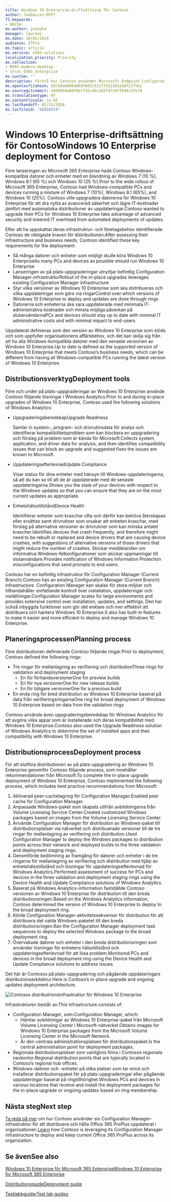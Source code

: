```yaml
---
title: Windows 10 Enterprise-driftsättning för Contoso
author: JoeDavies-MSFT
f1.keywords:
- NOCSH
ms.author: josephd
manager: laurawi
ms.date: 10/01/2019
audience: ITPro
ms.topic: article
ms.service: o365-solutions
localization_priority: Priority
ms.collection:
- M365-modern-desktop
- Strat_O365_Enterprise
ms.custom: ''
description: Förstå hur Contoso använder Microsoft Endpoint Configuration Manager för att distribuera på plats-uppgraderingar av Windows 10 Enterprise.
ms.openlocfilehash: 5dc58a9090dd6976d7c521f7552181a10f22f5b2
ms.sourcegitcommit: 3dd9944a6070a7f35c4bc2b57df397f844c3fe79
ms.translationtype: HT
ms.contentlocale: sv-SE
ms.lasthandoff: 02/15/2020
ms.locfileid: "42810374"
---
```

# <a name="windows-10-enterprise-deployment-for-contoso"></a><span data-ttu-id="fec96-103">Windows 10 Enterprise-driftsättning för Contoso</span><span class="sxs-lookup"><span data-stu-id="fec96-103">Windows 10 Enterprise deployment for Contoso</span></span>

<span data-ttu-id="fec96-104">Före lanseringen av Microsoft 365 Enterprise hade Contoso Windows-kompatibla datorer och enheter med en blandning av Windows 7 (10 %), Windows 8.1 (65 %) och Windows 10 (25 %).</span><span class="sxs-lookup"><span data-stu-id="fec96-104">Prior to the wide rollout of Microsoft 365 Enterprise, Contoso had Windows-compatible PCs and devices running a mixture of Windows 7 (10%), Windows 8.1 (65%), and Windows 10 (25%).</span></span> <span data-ttu-id="fec96-105">Contoso ville uppgradera datorerna för Windows 10 Enterprise för att dra nytta av avancerad säkerhet och lägre IT-kostnader jämfört med automatiska distributioner av uppdateringar.</span><span class="sxs-lookup"><span data-stu-id="fec96-105">Contoso wanted to upgrade their PCs for Windows 10 Enterprise take advantage of advanced security and lowered IT overhead from automated deployments of updates.</span></span> 

<span data-ttu-id="fec96-106">Efter att ha uppskattat deras infrastruktur- och företagsbehov identifierade Contoso de viktigaste kraven för distributionen:</span><span class="sxs-lookup"><span data-stu-id="fec96-106">After assessing their infrastructure and business needs, Contoso identified these key requirements for the deployment:</span></span>

- <span data-ttu-id="fec96-107">Så många datorer och enheter som möjligt skulle köra Windows 10 Enterprise</span><span class="sxs-lookup"><span data-stu-id="fec96-107">As many PCs and devices as possible should run Windows 10 Enterprise</span></span>
- <span data-ttu-id="fec96-108">Lanseringen av på plats-uppgraderingar utnyttjar befintlig Configuration Manager-infrastruktur</span><span class="sxs-lookup"><span data-stu-id="fec96-108">Rollout of the in-place upgrades leverages existing Configuration Manager infrastructure</span></span>
- <span data-ttu-id="fec96-109">Styr vilka versioner av Windows 10 Enterprise som ska distribueras och vilka uppdateringar som görs via ringar</span><span class="sxs-lookup"><span data-stu-id="fec96-109">Control over which versions of Windows 10 Enterprise to deploy and updates are done through rings</span></span>
- <span data-ttu-id="fec96-110">Datorerna och enheterna ska vara uppdaterade med minimala IT-administrativa kostnader och minsta möjliga påverkan på slutanvändarna</span><span class="sxs-lookup"><span data-stu-id="fec96-110">PCs and devices should stay up to date with minimal IT administrative costs and with minimal impact to end-users</span></span>

<span data-ttu-id="fec96-111">Uppdaterat definieras som den version av Windows 10 Enterprise som stöds och som uppfyller organisationens affärsbehov, och det kan skilja sig från att ha alla Windows-kompatibla datorer med den senaste versionen av Windows 10 Enterprise.</span><span class="sxs-lookup"><span data-stu-id="fec96-111">Up to date is defined as the supported version of Windows 10 Enterprise that meets Contoso’s business needs, which can be different from having all Windows-compatible PCs running the latest version of Windows 10 Enterprise.</span></span>

## <a name="deployment-tools"></a><span data-ttu-id="fec96-112">Distributionsverktyg</span><span class="sxs-lookup"><span data-stu-id="fec96-112">Deployment tools</span></span>

<span data-ttu-id="fec96-113">Före och under på plats-uppgraderingar av Windows 10 Enterprise använde Contoso följande lösningar i Windows Analytics:</span><span class="sxs-lookup"><span data-stu-id="fec96-113">Prior to and during in-place upgrades of Windows 10 Enterprise, Contoso used the following solutions of Windows Analytics:</span></span>

- <span data-ttu-id="fec96-114">Uppgraderingsberedskap</span><span class="sxs-lookup"><span data-stu-id="fec96-114">Upgrade Readiness</span></span>  

  <span data-ttu-id="fec96-115">Samlar in system-, program- och drivrutinsdata för analys och identifierar kompatibilitetsproblem som kan blockera en uppgradering och förslag på problem som är kända för Microsoft.</span><span class="sxs-lookup"><span data-stu-id="fec96-115">Collects system, application, and driver data for analysis, and then identifies compatibility issues that can block an upgrade and suggested fixes the issues are known to Microsoft.</span></span>

- <span data-ttu-id="fec96-116">Uppdateringsefterlevnad</span><span class="sxs-lookup"><span data-stu-id="fec96-116">Update Compliance</span></span>  

  <span data-ttu-id="fec96-117">Visar status för dina enheter med hänsyn till Windows-uppdateringarna, så att du kan se till att de är uppdaterade med de senaste uppdateringarna.</span><span class="sxs-lookup"><span data-stu-id="fec96-117">Shows you the state of your devices with respect to the Windows updates so that you can ensure that they are on the most current updates as appropriate.</span></span>

- <span data-ttu-id="fec96-118">Enhetshälsotillstånd</span><span class="sxs-lookup"><span data-stu-id="fec96-118">Device Health</span></span>  

  <span data-ttu-id="fec96-119">Identifierar enheter som kraschar ofta och därför kan behöva återskapas eller ersättas samt drivrutiner som orsakar att enheten kraschar, med förslag på alternativa versioner av drivrutiner som kan minska antalet krascher.</span><span class="sxs-lookup"><span data-stu-id="fec96-119">Identifies devices that crash frequently, and therefore might need to be rebuilt or replaced and device drivers that are causing device crashes, with suggestions of alternative versions of those drivers that might reduce the number of crashes.</span></span> <span data-ttu-id="fec96-120">Skickar meddelanden om informativa Windows-felkonfigurationer som skickar uppmaningar till slutanvändare.</span><span class="sxs-lookup"><span data-stu-id="fec96-120">Provides notification of Windows Information Protection misconfigurations that send prompts to end users.</span></span>
 
<span data-ttu-id="fec96-121">Contoso har en befintlig infrastruktur för Configuration Manager (Current Branch).</span><span class="sxs-lookup"><span data-stu-id="fec96-121">Contoso has an existing Configuration Manager (Current Branch) infrastructure.</span></span> <span data-ttu-id="fec96-122">Configuration Manager kan skalas för stora miljöer och tillhandahåller omfattande kontroll över installation, uppdateringar och inställningar.</span><span class="sxs-lookup"><span data-stu-id="fec96-122">Configuration Manager scales for large environments and provides extensive control over installation, updates, and settings.</span></span> <span data-ttu-id="fec96-123">Den har också inbyggda funktioner som gör det enklare och mer effektivt att distribuera och hantera Windows 10 Enterprise.</span><span class="sxs-lookup"><span data-stu-id="fec96-123">It also has built-in features to make it easier and more efficient to deploy and manage Windows 10 Enterprise.</span></span>

## <a name="planning-process"></a><span data-ttu-id="fec96-124">Planeringsprocessen</span><span class="sxs-lookup"><span data-stu-id="fec96-124">Planning process</span></span>

<span data-ttu-id="fec96-125">Före distributionen definierade Contoso följande ringar:</span><span class="sxs-lookup"><span data-stu-id="fec96-125">Prior to deployment, Contoso defined the following rings:</span></span>

- <span data-ttu-id="fec96-126">Tre ringar för mellanlagring av verifiering och distribution</span><span class="sxs-lookup"><span data-stu-id="fec96-126">Three rings for validation and deployment staging</span></span> 
  - <span data-ttu-id="fec96-127">En för förhandsversioner</span><span class="sxs-lookup"><span data-stu-id="fec96-127">One for preview builds</span></span> 
  - <span data-ttu-id="fec96-128">En för nya versioner</span><span class="sxs-lookup"><span data-stu-id="fec96-128">One for new release builds</span></span>
  - <span data-ttu-id="fec96-129">En för tidigare versioner</span><span class="sxs-lookup"><span data-stu-id="fec96-129">One for a previous build</span></span> 
- <span data-ttu-id="fec96-130">En enda ring för bred distribution av Windows 10 Enterprise baserat på data från verifieringsringarna</span><span class="sxs-lookup"><span data-stu-id="fec96-130">One ring for broad deployment of Windows 10 Enterprise based on data from the validation rings</span></span>

<span data-ttu-id="fec96-131">Contoso använde även uppgraderingsberedskap för Windows Analytics för att avgöra vilka appar som är installerade och deras kompatibilitet med Windows 10 Enterprise.</span><span class="sxs-lookup"><span data-stu-id="fec96-131">Contoso also used the Upgrade Readiness solution of Windows Analytics to determine the set of installed apps and their compatibility with Windows 10 Enterprise.</span></span>

## <a name="deployment-process"></a><span data-ttu-id="fec96-132">Distributionsprocess</span><span class="sxs-lookup"><span data-stu-id="fec96-132">Deployment process</span></span>

<span data-ttu-id="fec96-133">För att slutföra distributionen av på plats-uppgradering av Windows 10 Enterprise genomför Contoso följande process, som innehåller rekommendationer från Microsoft:</span><span class="sxs-lookup"><span data-stu-id="fec96-133">To complete the in-place upgrade deployment of Windows 10 Enterprise, Contoso implemented the following process, which includes best practice recommendations from Microsoft:</span></span>

1. <span data-ttu-id="fec96-134">Aktiverad peer-cachelagring för Configuration Manager.</span><span class="sxs-lookup"><span data-stu-id="fec96-134">Enabled peer cache for Configuration Manager.</span></span>
2. <span data-ttu-id="fec96-135">Anpassade Windows-paket som skapats utifrån avbildningarna från Volume Licensing Service Center.</span><span class="sxs-lookup"><span data-stu-id="fec96-135">Created customized Windows packages based on images from the Volume Licensing Service Center.</span></span>
3. <span data-ttu-id="fec96-136">Använde Configuration Manager för distribution av Windows-paket till distributionsplatser via nätverket och distribuerade versioner till de tre ringar för mellanlagring av verifiering och distribution.</span><span class="sxs-lookup"><span data-stu-id="fec96-136">Used Configuration Manager to deploy the Windows packages to distribution points across their network and deployed builds to the three validation and deployment staging rings.</span></span>
4. <span data-ttu-id="fec96-137">Genomförde bedömning av framgång för datorer och enheter i de tre ringarna för mellanlagring av verifiering och distribution med hjälp av enhetshälsotillstånd och lösningar för uppdateringsefterlevnad för Windows Analytics.</span><span class="sxs-lookup"><span data-stu-id="fec96-137">Performed assessment of success for PCs and devices in the three validation and deployment staging rings using the Device Health and Update Compliance solutions of Windows Analytics.</span></span>
5. <span data-ttu-id="fec96-138">Baserat på Windows Analytics-information fastställde Contoso versionen av Windows 10 Enterprise för distribution till den breda distributionsringen.</span><span class="sxs-lookup"><span data-stu-id="fec96-138">Based on the Windows Analytics information, Contoso determined the version of Windows 10 Enterprise to deploy to the broad deployment ring.</span></span>
6. <span data-ttu-id="fec96-139">Körde Configuration Manager-aktivitetssekvenser för distribution för att distribuera det valda Windows-paketet till den breda distributionsringen.</span><span class="sxs-lookup"><span data-stu-id="fec96-139">Ran the Configuration Manager deployment task sequences to deploy the selected Windows package to the broad deployment ring.</span></span>
7. <span data-ttu-id="fec96-140">Övervakade datorer och enheter i den breda distributionsringen som använder lösningar för enhetens hälsotillstånd och uppdateringsefterlevnad för att lösa problem.</span><span class="sxs-lookup"><span data-stu-id="fec96-140">Monitored PCs and devices in the broad deployment ring using the Device Health and Update Compliance solutions to address issues.</span></span>

<span data-ttu-id="fec96-141">Det här är Contosos på plats-uppgradering och pågående uppdateringars distributionsarkitektur.</span><span class="sxs-lookup"><span data-stu-id="fec96-141">Here is Contoso’s in-place upgrade and ongoing updates deployment architecture.</span></span>

![Contosos distributrionsinfrastruktur för Windows 10 Enterprise](../media/contoso-win10/contoso-win10-fig1.png)

<span data-ttu-id="fec96-143">Infrastrukturen består av:</span><span class="sxs-lookup"><span data-stu-id="fec96-143">This infrastructure consists of:</span></span>

- <span data-ttu-id="fec96-144">Configuration Manager, som:</span><span class="sxs-lookup"><span data-stu-id="fec96-144">Configuration Manager, which:</span></span>
  - <span data-ttu-id="fec96-145">Hämtar avbildningar av Windows 10 Enterprise-paket från Microsoft Volume Licensing Center i Microsoft-nätverket.</span><span class="sxs-lookup"><span data-stu-id="fec96-145">Obtains images for Windows 10 Enterprise packages from the Microsoft Volume Licensing Center in the Microsoft Network.</span></span>
  - <span data-ttu-id="fec96-146">Är den centrala administrationsplatsen för distributionspaket.</span><span class="sxs-lookup"><span data-stu-id="fec96-146">Is the central administration point for deployment packages.</span></span>
- <span data-ttu-id="fec96-147">Regionala distributionsplatser som vanligtvis finns i Contosos regionala navkontor.</span><span class="sxs-lookup"><span data-stu-id="fec96-147">Regional distribution points that are typically located in Contoso’s regional hub offices.</span></span>
- <span data-ttu-id="fec96-148">Windows-datorer och -enheter på olika platser som tar emot och installerar distributionspaket för på plats-uppgraderingar eller pågående uppdateringar baserat på ringtillhörighet.</span><span class="sxs-lookup"><span data-stu-id="fec96-148">Windows PCs and devices in various locations that receive and install the deployment packages for the in-place upgrade or ongoing updates based on ring membership.</span></span>

## <a name="next-step"></a><span data-ttu-id="fec96-149">Nästa steg</span><span class="sxs-lookup"><span data-stu-id="fec96-149">Next step</span></span>

<span data-ttu-id="fec96-150">[Ta reda på mer](contoso-o365pp.md) om hur Contoso använder sin Configuration Manager-infrastruktur för att distribuera och hålla Office 365 ProPlus uppdaterat i organisationen.</span><span class="sxs-lookup"><span data-stu-id="fec96-150">[Learn](contoso-o365pp.md) how Contoso is leveraging its Configuration Manager infrastructure to deploy and keep current Office 365 ProPlus across its organization.</span></span> 

## <a name="see-also"></a><span data-ttu-id="fec96-151">Se även</span><span class="sxs-lookup"><span data-stu-id="fec96-151">See also</span></span>

[<span data-ttu-id="fec96-152">Windows 10 Enterprise för Microsoft 365 Enterprise</span><span class="sxs-lookup"><span data-stu-id="fec96-152">Windows 10 Enterprise for Microsoft 365 Enterprise</span></span>](windows10-infrastructure.md)

[<span data-ttu-id="fec96-153">Distributionsguide</span><span class="sxs-lookup"><span data-stu-id="fec96-153">Deployment guide</span></span>](deploy-microsoft-365-enterprise.md)

[<span data-ttu-id="fec96-154">Testlabbguider</span><span class="sxs-lookup"><span data-stu-id="fec96-154">Test lab guides</span></span>](m365-enterprise-test-lab-guides.md)
